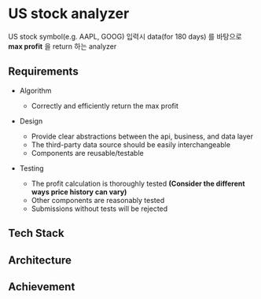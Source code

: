 # US stock analyzer

US stock symbol(e.g. AAPL, GOOG) 입력시 data(for 180 days) 를 바탕으로 __max profit__ 을 return 하는 analyzer

## Requirements
 * Algorithm
   - Correctly and efficiently return the max profit

 * Design
   - Provide clear abstractions between the api, business, and data layer
   - The third-party data source should be easily interchangeable
   - Components are reusable/testable

 * Testing
   - The profit calculation is thoroughly tested __(Consider the different ways price history can vary)__
   - Other components are reasonably tested
   - Submissions without tests will be rejected

## Tech Stack

## Architecture

## Achievement